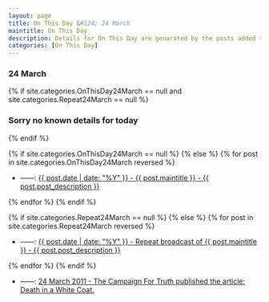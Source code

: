 ```yaml
---
layout: page
title: On This Day &#124; 24 March
maintitle: On This Day
description: Details for On This Day are genarated by the posts added to the website so the content is subject to changes/updates over time.
categories: [On This Day]
---
```


<h3>24 March</h3>

{% if site.categories.OnThisDay24March == null and site.categories.Repeat24March == null %}
  <h3>Sorry no known details for today</h3>
{% endif %}

{% if site.categories.OnThisDay24March == null %}
{% else %}
{% for post in site.categories.OnThisDay24March reversed %}
<ul>
<li> ——: <a href="{{ post.url }}">{{ post.date | date: "%Y" }} - {{ post.maintitle }} - {{ post.post_description }}</a></li>
</ul>
{% endfor %}
{% endif %}

{% if site.categories.Repeat24March == null %}
{% else %}
{% for post in site.categories.Repeat24March reversed %}
<ul>
<li> ——: <a href="{{ post.url }}">{{ post.date | date: "%Y" }} - Repeat broadcast of {{ post.maintitle }} - {{ post.post_description }}</a></li>
</ul>
{% endfor %}
{% endif %}

<ul>
<li> ——: <a href="/biography/lena-zavaroni/#campaign-for-truth">24 March 2011 - The Campaign For Truth published the article: Death in a White Coat.</a></li>
</ul>


